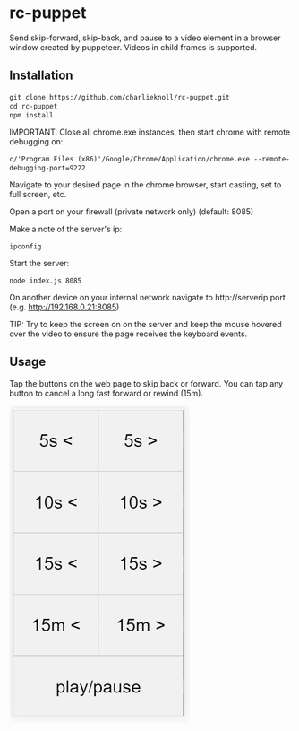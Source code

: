 # rc-puppet

Send skip-forward, skip-back, and pause to a video element in a browser window created by puppeteer. Videos in child frames is supported.

## Installation

```
git clone https://github.com/charlieknoll/rc-puppet.git
cd rc-puppet
npm install
```

IMPORTANT: Close all chrome.exe instances, then start chrome with remote debugging on:

```
c/'Program Files (x86)'/Google/Chrome/Application/chrome.exe --remote-debugging-port=9222
```

Navigate to your desired page in the chrome browser, start casting, set to full screen, etc.

Open a port on your firewall (private network only) (default: 8085)

Make a note of the server's ip:

```
ipconfig
```
Start the server:

```
node index.js 8085
```

On another device on your internal network navigate to http://serverip:port (e.g. http://192.168.0.21:8085)

TIP: Try to keep the screen on on the server and keep the mouse hovered over the video to ensure the page receives the keyboard events.

## Usage

Tap the buttons on the web page to skip back or forward.  You can tap any button to cancel a long fast forward or rewind (15m).

![Screenshot](screenshot.png)
